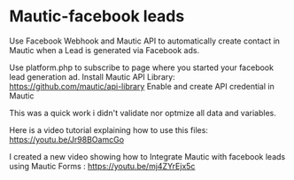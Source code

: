 # Mautic-facebook leads
Use Facebook Webhook and Mautic API to automatically create contact in Mautic when a Lead is generated via Facebook ads.

Use platform.php to subscribe to page where you started your facebook lead generation ad.
Install Mautic API Library: https://github.com/mautic/api-library
Enable and create API credential in Mautic 

This was a quick work i didn't validate nor optmize all data and variables.

Here is a video tutorial explaining how to use this files: https://youtu.be/Jr98BOamcGo

I created a new video showing how to Integrate Mautic with facebook leads using Mautic Forms : https://youtu.be/mj4ZYrEjx5c

